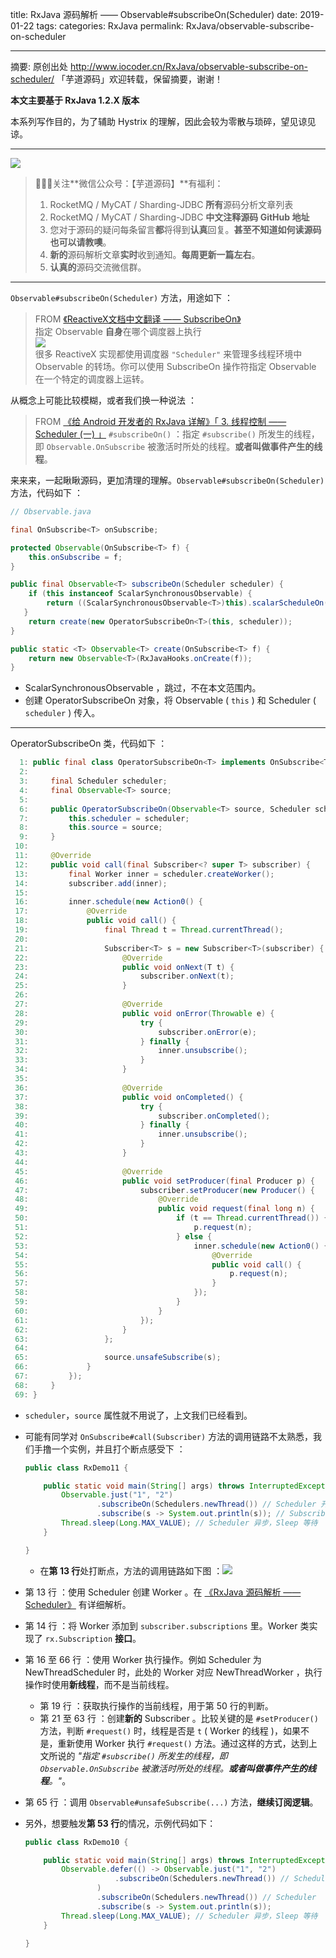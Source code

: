 title: RxJava 源码解析 —— Observable#subscribeOn(Scheduler)
date: 2019-01-22
tags:
categories: RxJava
permalink: RxJava/observable-subscribe-on-scheduler

-------

摘要: 原创出处 http://www.iocoder.cn/RxJava/observable-subscribe-on-scheduler/ 「芋道源码」欢迎转载，保留摘要，谢谢！

**本文主要基于 RxJava 1.2.X 版本**  

本系列写作目的，为了辅助 Hystrix 的理解，因此会较为零散与琐碎，望见谅见谅。

-------

![](http://www.iocoder.cn/images/common/wechat_mp_2017_07_31.jpg)

> 🙂🙂🙂关注**微信公众号：【芋道源码】**有福利：  
> 1. RocketMQ / MyCAT / Sharding-JDBC **所有**源码分析文章列表  
> 2. RocketMQ / MyCAT / Sharding-JDBC **中文注释源码 GitHub 地址**  
> 3. 您对于源码的疑问每条留言**都**将得到**认真**回复。**甚至不知道如何读源码也可以请教噢**。  
> 4. **新的**源码解析文章**实时**收到通知。**每周更新一篇左右**。  
> 5. **认真的**源码交流微信群。

-------

`Observable#subscribeOn(Scheduler)` 方法，用途如下 ：

> FROM [《ReactiveX文档中文翻译 —— SubscribeOn》](https://mcxiaoke.gitbooks.io/rxdocs/content/operators/SubscribeOn.html)  
> 指定 Observable **自身**在哪个调度器上执行  
> ![](http://www.iocoder.cn/images/RxJava/2019_01_22/01.png)  
> 很多 ReactiveX 实现都使用调度器 `"Scheduler"` 来管理多线程环境中Observable 的转场。你可以使用 SubscribeOn 操作符指定 Observable 在一个特定的调度器上运转。

从概念上可能比较模糊，或者我们换一种说法 ：

> FROM [《给 Android 开发者的 RxJava 详解》「 3. 线程控制 —— Scheduler (一) 」](http://gank.io/post/560e15be2dca930e00da1083#toc_14)
> `#subscribeOn()` ：指定 `#subscribe()` 所发生的线程，即 `Observable.OnSubscribe` 被激活时所处的线程。**或者叫做事件产生的线程**。

来来来，一起瞅瞅源码，更加清理的理解。`Observable#subscribeOn(Scheduler)` 方法，代码如下 ：

```Java
// Observable.java

final OnSubscribe<T> onSubscribe;

protected Observable(OnSubscribe<T> f) {
    this.onSubscribe = f;
}

public final Observable<T> subscribeOn(Scheduler scheduler) {
    if (this instanceof ScalarSynchronousObservable) {
        return ((ScalarSynchronousObservable<T>)this).scalarScheduleOn(scheduler);
   }
    return create(new OperatorSubscribeOn<T>(this, scheduler));
}

public static <T> Observable<T> create(OnSubscribe<T> f) {
    return new Observable<T>(RxJavaHooks.onCreate(f));
}
```
* ScalarSynchronousObservable ，跳过，不在本文范围内。
* 创建 OperatorSubscribeOn 对象，将 Observable ( `this` ) 和 Scheduler ( `scheduler` ) 传入。

-------

OperatorSubscribeOn 类，代码如下 ：

```Java
  1: public final class OperatorSubscribeOn<T> implements OnSubscribe<T> {
  2: 
  3:     final Scheduler scheduler;
  4:     final Observable<T> source;
  5: 
  6:     public OperatorSubscribeOn(Observable<T> source, Scheduler scheduler) {
  7:         this.scheduler = scheduler;
  8:         this.source = source;
  9:     }
 10: 
 11:     @Override
 12:     public void call(final Subscriber<? super T> subscriber) {
 13:         final Worker inner = scheduler.createWorker();
 14:         subscriber.add(inner);
 15: 
 16:         inner.schedule(new Action0() {
 17:             @Override
 18:             public void call() {
 19:                 final Thread t = Thread.currentThread();
 20: 
 21:                 Subscriber<T> s = new Subscriber<T>(subscriber) {
 22:                     @Override
 23:                     public void onNext(T t) {
 24:                         subscriber.onNext(t);
 25:                     }
 26: 
 27:                     @Override
 28:                     public void onError(Throwable e) {
 29:                         try {
 30:                             subscriber.onError(e);
 31:                         } finally {
 32:                             inner.unsubscribe();
 33:                         }
 34:                     }
 35: 
 36:                     @Override
 37:                     public void onCompleted() {
 38:                         try {
 39:                             subscriber.onCompleted();
 40:                         } finally {
 41:                             inner.unsubscribe();
 42:                         }
 43:                     }
 44: 
 45:                     @Override
 46:                     public void setProducer(final Producer p) {
 47:                         subscriber.setProducer(new Producer() {
 48:                             @Override
 49:                             public void request(final long n) {
 50:                                 if (t == Thread.currentThread()) {
 51:                                     p.request(n);
 52:                                 } else {
 53:                                     inner.schedule(new Action0() {
 54:                                         @Override
 55:                                         public void call() {
 56:                                             p.request(n);
 57:                                         }
 58:                                     });
 59:                                 }
 60:                             }
 61:                         });
 62:                     }
 63:                 };
 64: 
 65:                 source.unsafeSubscribe(s);
 66:             }
 67:         });
 68:     }
 69: }
```

* `scheduler`，`source` 属性就不用说了，上文我们已经看到。
* 可能有同学对 `OnSubscribe#call(Subscriber)` 方法的调用链路不太熟悉，我们手撸一个实例，并且打个断点感受下 ：

    ```Java
    public class RxDemo11 {
    
        public static void main(String[] args) throws InterruptedException {
            Observable.just("1", "2")
                    .subscribeOn(Schedulers.newThread()) // Scheduler 开启新线程
                    .subscribe(s -> System.out.println(s)); // Subscriber 打印
            Thread.sleep(Long.MAX_VALUE); // Scheduler 异步，Sleep 等待
        }
    
    }
    ```
    * 在**第 13 行**处打断点，方法的调用链路如下图 ：![](http://www.iocoder.cn/images/RxJava/2019_01_22/02.png)  

* 第 13 行 ：使用 Scheduler 创建 Worker 。在 [《RxJava 源码解析 —— Scheduler》](http://www.iocoder.cn/RxJava/scheduler/?self) 有详细解析。 
* 第 14 行 ：将 Worker 添加到 `subscriber.subscriptions` 里。Worker 类实现了 `rx.Subscription` **接口**。
* 第 16 至 66 行 ：使用 Worker 执行操作。例如 Scheduler 为 NewThreadScheduler 时，此处的 Worker 对应 NewThreadWorker ，执行操作时使用**新线程**，而不是当前线程。
    * 第 19 行 ：获取执行操作的当前线程，用于第 50 行的判断。
    * 第 21 至 63 行 ：创建**新的** Subscriber 。比较关键的是 `#setProducer()` 方法，判断 `#request()` 时，线程是否是 `t` ( Worker 的线程 )，如果不是，重新使用 Worker 执行 `#request()` 方法。通过这样的方式，达到上文所说的 _"指定 `#subscribe()` 所发生的线程，即 `Observable.OnSubscribe` 被激活时所处的线程。**或者叫做事件产生的线程**。"_。
* 第 65 行 ：调用 `Observable#unsafeSubscribe(...)` 方法，**继续订阅逻辑**。
* 另外，想要触发**第 53 行**的情况，示例代码如下：

    ```Java
    public class RxDemo10 {
    
        public static void main(String[] args) throws InterruptedException {
            Observable.defer(() -> Observable.just("1", "2")
                        .subscribeOn(Schedulers.newThread()) // Scheduler
                    )
                    .subscribeOn(Schedulers.newThread()) // Scheduler
                    .subscribe(s -> System.out.println(s));
            Thread.sleep(Long.MAX_VALUE); // Scheduler 异步，Sleep 等待
        }
    
    }
    ```


